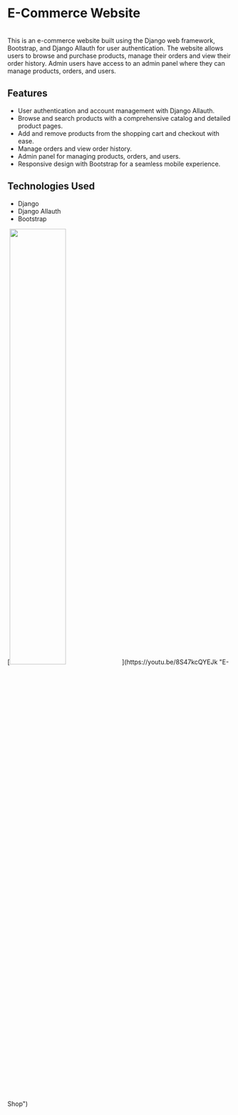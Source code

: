 <h1>E-Commerce Website</h1><br/>
This is an e-commerce website built using the Django web framework, Bootstrap, and Django Allauth for user authentication. The website allows users to browse and purchase products, manage their orders and view their order history. Admin users have access to an admin panel where they can manage products, orders, and users.

<h2>Features</h2>
<ul>
<li>User authentication and account management with Django Allauth.</li>
<li>Browse and search products with a comprehensive catalog and detailed product pages.</li>
<li>Add and remove products from the shopping cart and checkout with ease.</li>
<li>Manage orders and view order history.</li>
<li>Admin panel for managing products, orders, and users.</li>
<li>Responsive design with Bootstrap for a seamless mobile experience.</li>
</ul>
<h2>Technologies Used</h2>
<ul>
<li>Django </li>
<li>Django Allauth </li>
<li>Bootstrap </li>
</ul>
[<img src="https://img.youtube.com/vi/8S47kcQYEJk/maxresdefault.jpg" width="50%">](https://youtu.be/8S47kcQYEJk "E-Shop")
